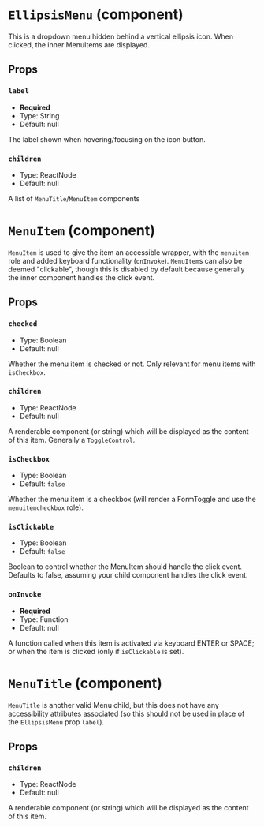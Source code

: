 `EllipsisMenu` (component)
==========================

This is a dropdown menu hidden behind a vertical ellipsis icon. When clicked, the inner MenuItems are displayed.

Props
-----

### `label`

- **Required**
- Type: String
- Default: null

The label shown when hovering/focusing on the icon button.

### `children`

- Type: ReactNode
- Default: null

A list of `MenuTitle`/`MenuItem` components

`MenuItem` (component)
======================

`MenuItem` is used to give the item an accessible wrapper, with the `menuitem` role and added keyboard functionality (`onInvoke`).
`MenuItem`s can also be deemed "clickable", though this is disabled by default because generally the inner component handles
the click event.

Props
-----

### `checked`

- Type: Boolean
- Default: null

Whether the menu item is checked or not. Only relevant for menu items with `isCheckbox`.

### `children`

- Type: ReactNode
- Default: null

A renderable component (or string) which will be displayed as the content of this item. Generally a `ToggleControl`.

### `isCheckbox`

- Type: Boolean
- Default: `false`

Whether the menu item is a checkbox (will render a FormToggle and use the `menuitemcheckbox` role).

### `isClickable`

- Type: Boolean
- Default: `false`

Boolean to control whether the MenuItem should handle the click event. Defaults to false, assuming your child component
handles the click event.

### `onInvoke`

- **Required**
- Type: Function
- Default: null

A function called when this item is activated via keyboard ENTER or SPACE; or when the item is clicked
(only if `isClickable` is set).

`MenuTitle` (component)
=======================

`MenuTitle` is another valid Menu child, but this does not have any accessibility attributes associated
(so this should not be used in place of the `EllipsisMenu` prop `label`).



Props
-----

### `children`

- Type: ReactNode
- Default: null

A renderable component (or string) which will be displayed as the content of this item.

